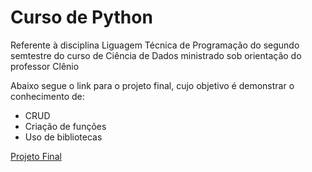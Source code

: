 # Curso de Python

Referente à disciplina Liguagem Técnica de Programação do segundo semtestre do curso de Ciência de Dados ministrado sob orientação do professor Clênio

Abaixo segue o link para o projeto final, cujo objetivo é demonstrar o conhecimento de:
- CRUD
- Criação de funções
- Uso de bibliotecas

[Projeto Final](projeto_final/)
